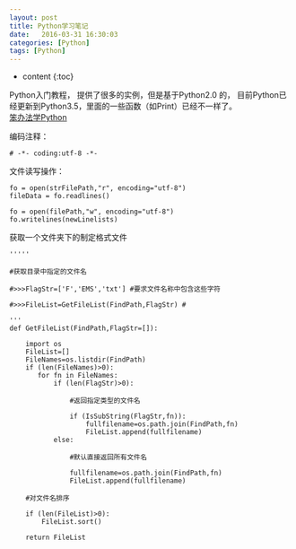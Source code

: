 ```yaml
---
layout: post
title: Python学习笔记
date:   2016-03-31 16:30:03
categories: [Python]
tags: [Python]
---
```


* content
{:toc}

Python入门教程， 提供了很多的实例，但是基于Python2.0 的， 目前Python已经更新到Python3.5，里面的一些函数（如Print）已经不一样了。   
[笨办法学Python](http://www.jb51.net/shouce/Pythonbbf/latest/index.html)   

编码注释：   

	# -*- coding:utf-8 -*-

文件读写操作：   

	fo = open(strFilePath,"r", encoding="utf-8")
	fileData = fo.readlines()
	
	fo = open(filePath,"w", encoding="utf-8")
	fo.writelines(newLinelists)	

获取一个文件夹下的制定格式文件   

	
	''''' 

	#获取目录中指定的文件名 

	#>>>FlagStr=['F','EMS','txt'] #要求文件名称中包含这些字符 

	#>>>FileList=GetFileList(FindPath,FlagStr) # 

	'''  
	def GetFileList(FindPath,FlagStr=[]):  
		
		import os  
		FileList=[]  
		FileNames=os.listdir(FindPath)  
		if (len(FileNames)>0):  
		   for fn in FileNames:  
			   if (len(FlagStr)>0):  

				   #返回指定类型的文件名  

				   if (IsSubString(FlagStr,fn)):  
					   fullfilename=os.path.join(FindPath,fn)  
					   FileList.append(fullfilename)  
			   else:  

				   #默认直接返回所有文件名  

				   fullfilename=os.path.join(FindPath,fn)  
				   FileList.append(fullfilename)  
	  
		#对文件名排序  

		if (len(FileList)>0):  
			FileList.sort()  
	  
		return FileList  
		
